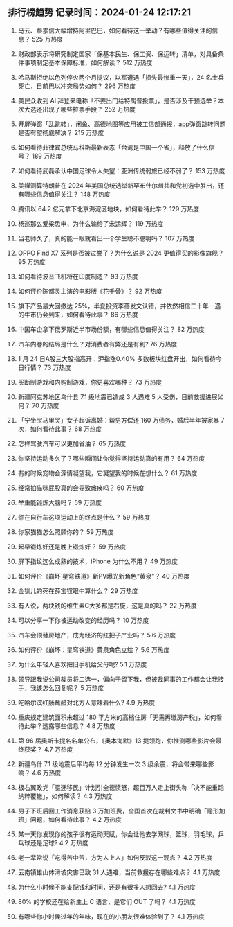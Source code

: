
## 排行榜趋势 记录时间：2024-01-24 12:17:21
  
  1. 马云、蔡崇信大幅增持阿里巴巴，如何看待这一举动？有哪些值得关注的信息？ 525 万热度
    
  2. 财政部表示将研究制定国家「保基本民生、保工资、保运转」清单，对具备条件事项制定基本保障标准，如何解读？ 512 万热度
    
  3. 哈马斯拒绝以色列停火两个月提议，以军遭遇「损失最惨重一天」，24 名士兵死亡，目前巴以冲突局势如何？ 296 万热度
    
  4. 美民众收到 AI 拜登来电称「不要出门给特朗普投票」，是否涉及干预选举？本次大选还出现了哪些拉票手段？ 252 万热度
    
  5. 开屏弹窗「乱跳转」，闲鱼、高德地图等应用被工信部通报，app弹窗跳转问题是否有望彻底解决？ 215 万热度
    
  6. 如何看待菲律宾总统马科斯最新表态「台湾是中国一个省」，释放了什么信号？ 189 万热度
    
  7. 如何看待武磊承认中国足球令人失望：亚洲传统弱旅已经不弱了？ 153 万热度
    
  8. 美媒测算特朗普在 2024 年美国总统选举新罕布什尔州共和党初选中胜出，还有哪些信息值得关注？ 148 万热度
    
  9. 腾讯以 64.2 亿元拿下北京海淀区地块，如何看待此举？ 129 万热度
    
  10. 杨巡那么爱梁思申，为什么输给了宋运辉？ 119 万热度
    
  11. 当老师久了，真的能一眼就看出一个学生聪不聪明吗？ 107 万热度
    
  12. OPPO Find X7 系列是否被过誉了？为什么说是 2024 更值得买的影像旗舰？ 95 万热度
    
  13. 如何看待波音飞机将在印度制造？ 93 万热度
    
  14. 如何评价陈都灵主演的电影版《花千骨》？ 92 万热度
    
  15. 旗下产品最大回撤达 25%，半夏投资李蓓发文认错，并依然相信二十年一遇的牛市仍会到来，如何看待此事？ 86 万热度
    
  16. 中国车企拿下俄罗斯近半市场份额，有哪些信息值得关注？ 82 万热度
    
  17. 汽车内卷的结局是什么？对消费者有弊还是有利? 76 万热度
    
  18. 1 月 24 日A股三大股指高开：沪指涨0.40% 多数板块红盘开出，如何看待今日行情？ 73 万热度
    
  19. 买断制游戏和内购制游戏，你更喜欢哪种？ 73 万热度
    
  20. 新疆阿克苏地区乌什县 7.1 级地震已造成 3 人遇难 5 人受伤，目前救援进展如何？ 70 万热度
    
  21. 「宁坐宝马里哭」女子起诉离婚：帮男方偿还 160 万债务，婚后半年被家暴 7 次，如何看待此事？ 68 万热度
    
  22. 怎样驾驶汽车可以更加省油？ 65 万热度
    
  23. 你坚持运动多久了？哪些瞬间让你觉得坚持运动真的有用？ 64 万热度
    
  24. 有的时候宠物会深情凝望我，它凝望我的时候在想什么？ 61 万热度
    
  25. 经常拍猫咪屁股真的会导致瘫痪吗？ 60 万热度
    
  26. 举重能锻炼大脑吗？ 59 万热度
    
  27. 你在自行车这项运动上的终点是什么？ 59 万热度
    
  28. 你家猫猫怎么照顾你的？ 59 万热度
    
  29. 起早锻炼好还是晚上锻炼好？ 59 万热度
    
  30. 屏下指纹这么成熟的技术，iPhone 为什么不用？ 49 万热度
    
  31. 如何评价《崩坏 星穹铁道》新PV曝光新角色“黄泉”？ 40 万热度
    
  32. 金钏儿的死在薛宝钗眼中算什么？ 29 万热度
    
  33. 有人说，两块钱的维生素C大多都是右旋，这是真的吗？ 22 万热度
    
  34. 可以分享一下你被运动改变的经历吗？ 10 万热度
    
  35. 汽车会顶替房地产，成为经济的扛把子产业吗？ 5.6 万热度
    
  36. 如何评价《崩坏：星穹铁道》黄泉角色立绘？ 5.6 万热度
    
  37. 为什么年轻人喜欢把旧手机给父母呢? 5.1 万热度
    
  38. 领导跟我说公司裁员将二选一，偏向于留下我，但被裁同事的工作都会让我接手，我该怎么回复呢？ 5 万热度
    
  39. 吃哈尔滨红肠蘸醋对北方人意味着什么? 4.9 万热度
    
  40. 重庆规定建筑面积未超过 180 平方米的高档住房「无需再缴房产税」，如何看待此举？透露哪些信息？ 4.8 万热度
    
  41. 第 96 届奥斯卡提名名单公布，《奥本海默》13 提领跑，你推测哪些影片会最终获奖？ 4.7 万热度
    
  42. 新疆乌什 7.1 级地震后平均每 12 分钟发生一次 3 级余震，将会带来哪些影响？ 4.6 万热度
    
  43. 极右翼政党「驱逐移民」计划引全德愤怒，超百万人走上街头称「决不能重蹈纳粹覆辙」，如何解读？ 4.3 万热度
    
  44. 男子下班后回工作消息获赔 3 万加班费，全国首次在裁判文书中明确「隐形加班」问题，如何看待此事？ 4.2 万热度
    
  45. 某一天你发现你的孩子很有运动天赋，你会让他去学网球，篮球，羽毛球，乒乓球还是足球? 4.2 万热度
    
  46. 老一辈常说「吃得苦中苦，方为人上人」如何反驳这一观点？ 4.2 万热度
    
  47. 云南镇雄山体滑坡灾害已致 31 人遇难，当前救援存在哪些难点？ 4.1 万热度
    
  48. 为什么小时候不能支配钱和时间，还是有很多人想回去? 4.1 万热度
    
  49. 80% 的学校还在给新生上 C 语言，是它们 OUT 了吗？ 4.1 万热度
    
  50. 有哪些你小时候过年的年味，现在的小朋友很难体验到了？ 4.1 万热度
    
